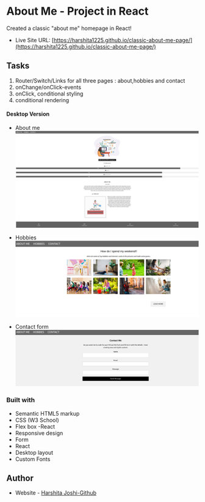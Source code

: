 # About Me - Project in React

Created a classic "about me" homepage in React!

- Live Site URL: [https://harshita1225.github.io/classic-about-me-page/](https://harshita1225.github.io/classic-about-me-page/)

## Tasks

1. Router/Switch/Links for all three pages : about,hobbies and contact
2. onChange/onClick-events
3. onClick, conditional styling
4. conditional rendering

#### Desktop Version

- About me
  ![Desktop Layout](./img/Screenshot%20from%202022-10-24%2023-05-45.png)

- Hobbies
  ![Desktop Layout](./img/Screenshot%20from%202022-10-24%2023-07-21.png)
- Contact form
  ![Desktop Layout](./img/Screenshot%20from%202022-10-24%2023-07-44.png)

### Built with

- Semantic HTML5 markup
- CSS (W3 School)
- Flex box
  -React
- Responsive design
- Form
- React
- Desktop layout
- Custom Fonts

## Author

- Website - [Harshita Joshi-Github](https://github.com/harshita1225)
